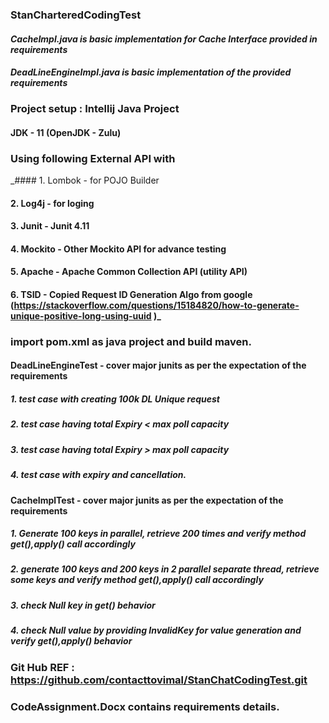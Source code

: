 ### __StanCharteredCodingTest__

#### _CacheImpl.java is basic implementation for Cache Interface provided in requirements_
#### _DeadLineEngineImpl.java is basic implementation of the provided requirements_

### **Project setup : Intellij Java Project**
#### JDK - 11 (OpenJDK - Zulu)

### **Using following External API with**
_#### 1. Lombok  - for POJO Builder
#### 2. Log4j   - for loging
#### 3. Junit   - Junit 4.11
#### 4. Mockito - Other Mockito API for advance testing
#### 5. Apache  - Apache Common Collection API (utility API)
#### 6. TSID    - Copied Request ID Generation Algo from google  (https://stackoverflow.com/questions/15184820/how-to-generate-unique-positive-long-using-uuid )_

### import pom.xml as java project and build maven.

#### DeadLineEngineTest - cover major junits as per the expectation of the requirements
#####  1. test case with creating 100k DL Unique request
#####  2. test case having total Expiry <  max poll capacity
#####  3. test case having total Expiry >  max poll capacity
#####  4. test case with expiry and cancellation.

#### CacheImplTest - cover major junits as per the expectation of the requirements
#####  1. Generate 100 keys in parallel, retrieve 200 times and verify method get(),apply() call accordingly
#####  2. generate 100 keys and 200 keys in 2 parallel separate thread, retrieve some keys and verify method get(),apply() call accordingly 
#####  3. check Null key in get() behavior
#####  4. check Null value by providing InvalidKey for value generation and verify get(),apply() behavior


### Git Hub REF : https://github.com/contacttovimal/StanChatCodingTest.git

### CodeAssignment.Docx contains requirements details.